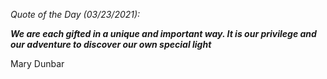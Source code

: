 *Quote of the Day (03/23/2021):*

_**We are each gifted in a unique and important way. It is our privilege and our adventure to discover our own special light**_

Mary Dunbar